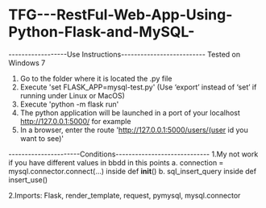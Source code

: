 # TFG---RestFul-Web-App-Using-Python-Flask-and-MySQL-
------------------Use Instructions--------------------------
Tested on Windows 7
1. Go to the folder where it is located the .py file
2. Execute 'set FLASK_APP=mysql-test.py' (Use ‘export’ instead of ‘set’ if running under Linux or MacOS)
3. Execute 'python -m flask run'
4. The python application will be launched in a port of your localhost http://127.0.0.1:5000/ for example
5. In a browser, enter the route 'http://127.0.0.1:5000/users/(user id you want to see)'



----------------------Conditions-----------------------------
1.My not work if you have different values in bbdd in this points
  a. connection = mysql.connector.connect(...) inside def __init__()
  b. sql_insert_query inside def insert_use()
  
2.Imports: Flask, render_template, request, pymysql, mysql.connector

